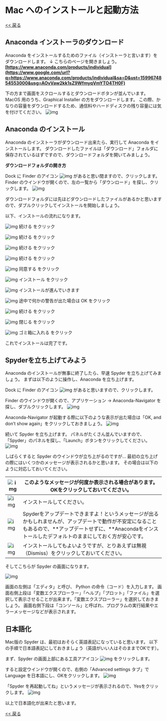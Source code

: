 # Mac へのインストールと起動方法

[<< 戻る](../)

## Anaconda インストーラのダウンロード

Anaconda をインストールするためのファイル（インストーラと言います）をダウンロードします。
↓ こちらのページを開きましょう。
**[https://www.anaconda.com/products/individual](https://www.google.com/url?q=https://www.anaconda.com/products/individual&sa=D&ust=1599674854553000&usg=AOvVaw2kk1sZ9WfmyqVmYTO4TH0F)**

下の方まで画面をスクロールするとダウンロードボタンが並んでいます。MacOS 用のうち、Graphical Installer の方をダウンロードします。
この際、かなりの容量をダウンロードするため、通信料やハードディスクの残り容量には気を付けてください。
![img](assets/image20.png)



## Anaconda のインストール

Anaconda のインストーラがダウンロード出来たら、実行して Anaconda をインストールします。
ダウンロードしたファイルは「ダウンロード」フォルダに保存されているはずですので、ダウンロードフォルダを開いてみましょう。


**ダウンロードフォルダの開き方**

Dock に Finder のアイコン ![img](assets/image7.png) があると思い間ますので、クリックします。  Finder のウインドウが開くので、左の一覧から「ダウンロード」を探し、クリックします。 ![img](assets/image2.png) 



ダウンロードフォルダには先ほどダウンロードしたファイルがあるかと思いますので、ダブルクリックしてインストールを開始しましょう。


以下、インストールの流れになります。

![img](assets/image17.png)
続ける をクリック



![img](assets/image16.png)
続ける をクリック



![img](assets/image10.png)
続ける をクリック



![img](assets/image3.png)
続ける をクリック



![img](assets/image12.png)
同意する をクリック



![img](assets/image25.png)
インストール をクリック



![img](assets/image23.png)
インストールが進んでいきます



![img](assets/image4.png)
途中で何かの警告が出た場合は OK をクリック



![img](assets/image5.png)
続ける をクリック



![img](assets/image24.png)
閉じる をクリック



![img](assets/image11.png)
ゴミ箱に入れる をクリック




これでインストールは完了です。



## Spyderを立ち上げてみよう


Anaconda のインストールが無事に終了したら、早速 Spyder を立ち上げてみましょう。
まずは以下のように操作し、Anaconda を立ち上げます。

Dock に Finder のアイコン ![img](assets/image7.png) があると思いますので、クリックします。

Finder のウインドウが開くので、アプリケーション → Anaconda-Navigator を探し、ダブルクリックします。
![img](assets/image6.png)



Anaconda-Navigator が起動する際に以下のような表示が出た場合は「OK, and don’t show again」をクリックしておきましょう。
![img](assets/image1.png)





続いて Spyder を立ち上げます。
パネルがたくさん並んでいますので、「Spyder」のパネルを探し、「Launch」ボタンをクリックしてください。
![img](assets/image14.png)



しばらくすると Spyder のウインドウが立ち上がるのですが… 最初の立ち上げの際にはいくつかのメッセージが表示されるかと思います。
その場合は以下のように対応しておいてください。

| ![img](assets/image18.png) | このようなメッセージが何度か表示される場合があります。OKをクリックしておいてください。 |
| -------------------------- | ------------------------------------------------------------ |
| ![img](assets/image21.png) | インストールしてください。                                   |
| ![img](assets/image13.png) | Spyderをアップデートできますよ！というメッセージが出るかもしれませんが、アップデートで動作が不安定になることもあるので、**アップデートせずに、**Anacondaをインストールしたデフォルトのままにしておく方が安心です。 |
| ![img](assets/image8.png)  | インストールしてもよいようですが、とりあえずは無視（Dismiss）をクリックしておいてください。 |



そしてこちらが Spyder の画面になります。

![img](assets/image22.png)

画面の左側は「エディタ」と呼び、 Python の命令（コード）を入力します。
画面右側上段は「変数エクスプローラー」「ヘルプ」「プロット」「ファイル」を選択して表示させることが出来ます。「変数エクスプローラー」を選択しておきましょう。
画面右側下段は「コンソール」と呼ばれ、プログラムの実行結果やエラーメッセージなどが表示されます。



## 日本語化

Mac版の Spyder は、最初はおそらく英語表記になっていると思います。
以下の手順で日本語表記にしておきましょう（英語がいい人はそのままでOKです）。


まず、Spyder の画面上部にある工具アアイコン ![img](assets/image9.png) をクリックします。

すると設定ウインドウが開くので、右側の「Advanced settings タブ」で Language を日本語にし、OKをクリックします。
![img](assets/image19.png)



「Spyder を再起動してね」というメッセージが表示されるので、Yesをクリックします。
![img](assets/image15.png)


以上で日本語化が出来たと思います。



[<< 戻る](../)